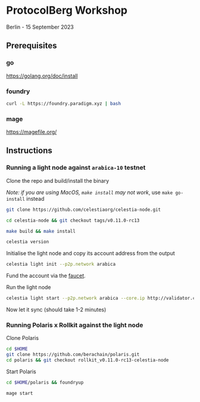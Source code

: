 # ProtocolBerg Workshop
Berlin - 15 September 2023

## Prerequisites

### go
https://golang.org/doc/install

### foundry
```bash
curl -L https://foundry.paradigm.xyz | bash
```

### mage
https://magefile.org/

## Instructions

### Running a light node against `arabica-10` testnet

Clone the repo and build/install the binary

_Note: if you are using MacOS, `make install` may not work_, use `make go-install` instead

```bash
git clone https://github.com/celestiaorg/celestia-node.git

cd celestia-node && git checkout tags/v0.11.0-rc13

make build && make install

celestia version
```

Initialise the light node and copy its account address from the output

```bash
celestia light init --p2p.network arabica
```

Fund the account via the [faucet](https://faucet.celestia-arabica-10.com).

Run the light node

```bash
celestia light start --p2p.network arabica --core.ip http://validator.consensus.celestia-arabica-10.com
```

Now let it sync (should take 1-2 minutes)

### Running Polaris x Rollkit against the light node

Clone Polaris

```bash
cd $HOME
git clone https://github.com/berachain/polaris.git
cd polaris && git checkout rollkit_v0.11.0-rc13-celestia-node
```

Start Polaris

```bash
cd $HOME/polaris && foundryup

mage start
```

